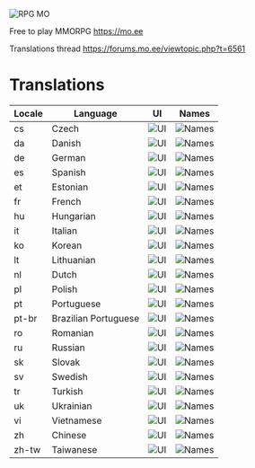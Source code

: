 ![RPG MO](https://data.mo.ee/img/login_logo.png)

Free to play MMORPG https://mo.ee

Translations thread
https://forums.mo.ee/viewtopic.php?t=6561

# Translations

| Locale | Language | UI | Names |
| --- | --- | --- | --- |
| cs | Czech | ![UI](https://progress-bar.xyz/72/) | ![Names](https://progress-bar.xyz/42/) |
| da | Danish | ![UI](https://progress-bar.xyz/1/) | ![Names](https://progress-bar.xyz/0/) |
| de | German | ![UI](https://progress-bar.xyz/100/) | ![Names](https://progress-bar.xyz/100/) |
| es | Spanish | ![UI](https://progress-bar.xyz/100/) | ![Names](https://progress-bar.xyz/55/) |
| et | Estonian | ![UI](https://progress-bar.xyz/64/) | ![Names](https://progress-bar.xyz/0/) |
| fr | French | ![UI](https://progress-bar.xyz/74/) | ![Names](https://progress-bar.xyz/61/) |
| hu | Hungarian | ![UI](https://progress-bar.xyz/67/) | ![Names](https://progress-bar.xyz/5/) |
| it | Italian | ![UI](https://progress-bar.xyz/66/) | ![Names](https://progress-bar.xyz/61/) |
| ko | Korean | ![UI](https://progress-bar.xyz/93/) | ![Names](https://progress-bar.xyz/90/) |
| lt | Lithuanian | ![UI](https://progress-bar.xyz/26/) | ![Names](https://progress-bar.xyz/13/) |
| nl | Dutch | ![UI](https://progress-bar.xyz/17/) | ![Names](https://progress-bar.xyz/3/) |
| pl | Polish | ![UI](https://progress-bar.xyz/72/) | ![Names](https://progress-bar.xyz/0/) |
| pt | Portuguese | ![UI](https://progress-bar.xyz/0/) | ![Names](https://progress-bar.xyz/7/) |
| pt-br | Brazilian Portuguese | ![UI](https://progress-bar.xyz/89/) | ![Names](https://progress-bar.xyz/83/) |
| ro | Romanian | ![UI](https://progress-bar.xyz/100/) | ![Names](https://progress-bar.xyz/100/) |
| ru | Russian | ![UI](https://progress-bar.xyz/90/) | ![Names](https://progress-bar.xyz/6/) |
| sk | Slovak | ![UI](https://progress-bar.xyz/55/) | ![Names](https://progress-bar.xyz/17/) |
| sv | Swedish | ![UI](https://progress-bar.xyz/90/) | ![Names](https://progress-bar.xyz/85/) |
| tr | Turkish | ![UI](https://progress-bar.xyz/100/) | ![Names](https://progress-bar.xyz/100/) |
| uk | Ukrainian | ![UI](https://progress-bar.xyz/57/) | ![Names](https://progress-bar.xyz/0/) |
| vi | Vietnamese | ![UI](https://progress-bar.xyz/0/) | ![Names](https://progress-bar.xyz/0/) |
| zh | Chinese | ![UI](https://progress-bar.xyz/100/) | ![Names](https://progress-bar.xyz/100/) |
| zh-tw | Taiwanese | ![UI](https://progress-bar.xyz/100/) | ![Names](https://progress-bar.xyz/99/) |
